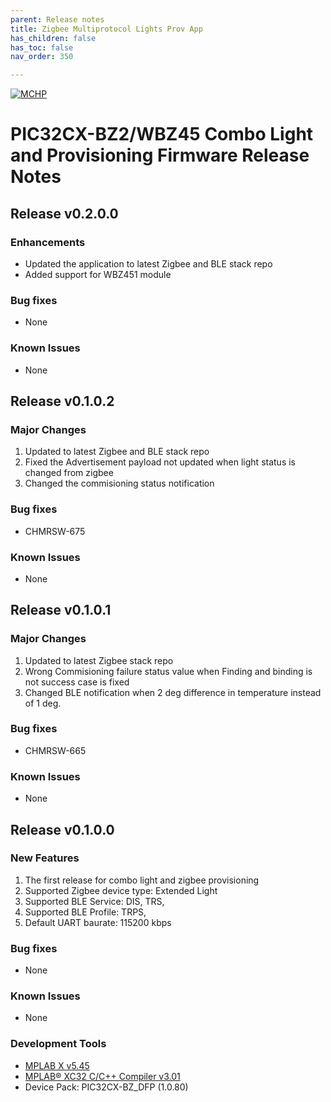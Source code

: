 ```yaml
---
parent: Release notes
title: Zigbee Multiprotocol Lights Prov App
has_children: false
has_toc: false
nav_order: 350

---
```


[![MCHP](https://www.microchip.com/ResourcePackages/Microchip/assets/dist/images/logo.png)](https://www.microchip.com)
# PIC32CX-BZ2/WBZ45 Combo Light and Provisioning Firmware Release Notes

## Release v0.2.0.0

### Enhancements
+ Updated the application to latest Zigbee and BLE stack repo
+ Added support for WBZ451 module

### Bug fixes
- None

### Known Issues
- None

## Release v0.1.0.2

### Major Changes
1. Updated to latest Zigbee and BLE stack repo
2. Fixed the Advertisement payload not updated when light status is changed from zigbee
3. Changed the commisioning status notification

### Bug fixes
- CHMRSW-675


### Known Issues
- None

## Release v0.1.0.1

### Major Changes
1. Updated to latest Zigbee stack repo
2. Wrong Commisioning failure status value when Finding and binding is not success case is fixed
3. Changed BLE notification when 2 deg difference in temperature instead of 1 deg.

### Bug fixes
- CHMRSW-665

### Known Issues
- None

## Release v0.1.0.0

### New Features
1. The first release for combo light and zigbee provisioning
2. Supported Zigbee device type: Extended Light
3. Supported BLE Service: DIS, TRS,
4. Supported BLE Profile: TRPS,
5. Default UART baurate: 115200 kbps

### Bug fixes
- None

### Known Issues
- None

### Development Tools
- [MPLAB X v5.45](https://www.microchip.com/mplab/mplab-x-ide)
- [MPLAB® XC32 C/C++ Compiler v3.01](https://www.microchip.com/mplab/compilers)
- Device Pack: PIC32CX-BZ_DFP (1.0.80)

